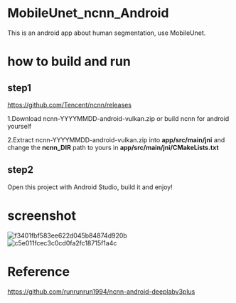# MobileUnet_ncnn_Android
This is an android app about human segmentation, use MobileUnet.

# how to build and run
## step1
https://github.com/Tencent/ncnn/releases

1.Download ncnn-YYYYMMDD-android-vulkan.zip or build ncnn for android yourself

2.Extract ncnn-YYYYMMDD-android-vulkan.zip into **app/src/main/jni** and change the **ncnn_DIR** path to yours in **app/src/main/jni/CMakeLists.txt**

## step2
Open this project with Android Studio, build it and enjoy!

# screenshot
![f3401fbf583ee622d045b84874d920b](https://user-images.githubusercontent.com/56180347/174545920-e215f925-8ecb-41fc-84d8-616855c4cf5e.jpg)
![c5e011fcec3c0cd0fa2fc18715f1a4c](https://user-images.githubusercontent.com/56180347/174545931-9062dd54-2c7a-494d-a2f2-5cd7780ba6c3.jpg)

# Reference

https://github.com/runrunrun1994/ncnn-android-deeplabv3plus
